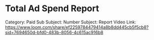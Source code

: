 # Total Ad Spend Report

Category: Paid
Sub Subject: Number 
Subject: Report
Video Link: https://www.loom.com/share/ef2259784479414a8b8dd445cb5f5cb8?sid=7694650d-bfd0-483b-8056-4c615ac916b8